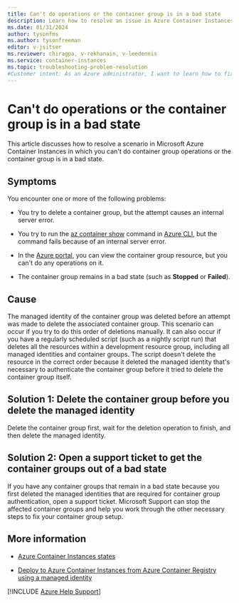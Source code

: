 ```yaml
---
title: Can't do operations or the container group is in a bad state
description: Learn how to resolve an issue in Azure Container Instances in which you can't do a container group operation or the container group is in a bad state.
ms.date: 01/31/2024
author: tysonfms
ms.author: tysonfreeman
editor: v-jsitser
ms.reviewer: chiragpa, v-rekhanain, v-leedennis
ms.service: container-instances
ms.topic: troubleshooting-problem-resolution
#Customer intent: As an Azure administrator, I want to learn how to fix a container group that's in a bad state so that I can successfully do operations on that container group.
---
```

# Can't do operations or the container group is in a bad state

This article discusses how to resolve a scenario in Microsoft Azure Container Instances in which you can't do container group operations or the container group is in a bad state.

## Symptoms

You encounter one or more of the following problems:

- You try to delete a container group, but the attempt causes an internal server error.

- You try to run the [az container show](/cli/azure/container#az-container-show) command in [Azure CLI](/cli/azure/install-azure-cli), but the command fails because of an internal server error.

- In the [Azure portal](https://portal.azure.com), you can view the container group resource, but you can't do any operations on it.

- The container group remains in a bad state (such as **Stopped** or **Failed**).

## Cause

The managed identity of the container group was deleted before an attempt was made to delete the associated container group. This scenario can occur if you try to do this order of deletions manually. It can also occur if you have a regularly scheduled script (such as a nightly script run) that deletes all the resources within a development resource group, including all managed identities and container groups. The script doesn't delete the resource in the correct order because it deleted the managed identity that's necessary to authenticate the container group before it tried to delete the container group itself.

## Solution 1: Delete the container group before you delete the managed identity

Delete the container group first, wait for the deletion operation to finish, and then delete the managed identity.

## Solution 2: Open a support ticket to get the container groups out of a bad state

If you have any container groups that remain in a bad state because you first deleted the managed identities that are required for container group authentication, open a support ticket. Microsoft Support can stop the affected container groups and help you work through the other necessary steps to fix your container group setup.

## More information

- [Azure Container Instances states](/azure/container-instances/container-state)

- [Deploy to Azure Container Instances from Azure Container Registry using a managed identity](/azure/container-instances/using-azure-container-registry-mi)

[!INCLUDE [Azure Help Support](../../includes/azure-help-support.md)]
